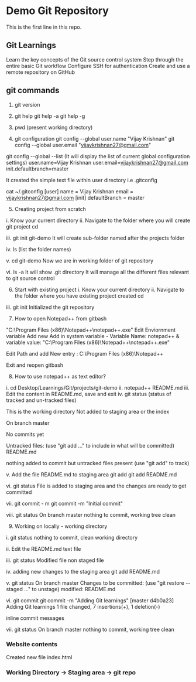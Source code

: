 # Demo Git Repository

This is the first line in this repo.

## Git Learnings
Learn the key concepts of the Git source control system
Step through the entire basic Git workflow
Configure SSH for authentication
Create and use a remote repository on GitHub

## git commands
1. git version
2. git help
   git help -a
   git help -g

3. pwd (present working directory)

4. git configuration
git config --global user.name "Vijay Krishnan"
git config --global user.email "vijaykrishnan27@gmail.com"

git config --global --list (It will display the list of current global configuration settings)
user.name=Vijay Krishnan
user.email=vijaykrishnan27@gmail.com
init.defaultbranch=master


It created the simple text file within user directory i.e .gitconfig

cat ~/.gitconfig
[user]
        name = Vijay Krishnan
        email = vijaykrishnan27@gmail.com
[init]
        defaultBranch = master

5. Creating project from scratch

i. Know your current directory <pwd>
ii. Navigate to the folder where you will create git project
cd <path to the directory>

iii. git init git-demo
It will create sub-folder named <git-demo> after the projects folder

iv. ls (list the folder names)

v. cd git-demo
Now we are in working folder of git repository

vi. ls -a
It will show .git directory
It will manage all the different files  relevant to git source control

6. Start with existing project
i. Know your current directory <pwd>
ii. Navigate to the folder where you have existing project created
cd <path to the directory>

iii. git init
Initialized the git repository

7. How to open Notepad++ from gitbash

"C:\Program Files (x86)\Notepad++\notepad++.exe"
Edit Enviornment variable
Add new
Add in system variable - Variable Name: notepad++ & variable value: "C:\Program Files (x86)\Notepad++\notepad++.exe"

Edit Path and add New entry : C:\Program Files (x86)\Notepad++

Exit and reopen gitbash

8. How to use notepad++ as text editor?

i. cd Desktop/Learnings/Git/projects/git-demo
ii. notepad++ README.md
iii. Edit the content in README.md, save and exit
iv. git status (status of tracked and un-tracked files)

This is the working directory
Not added to staging area or the index

On branch master

No commits yet

Untracked files:
  (use "git add <file>..." to include in what will be committed)
        README.md

nothing added to commit but untracked files present (use "git add" to track)



v. Add the file README.md to staging area
git add <fileName>
git add README.md

vi. git status
File is added to staging area and the changes are ready to get committed

vii. git commit - m <Message>
git commit -m "Initial commit"


viii. git status
On branch master
nothing to commit, working tree clean

9. Working on locally - working directory

i. git status
nothing to commit, clean working directory

ii. Edit the README.md text file

iii. git status
Modified file
non staged file

iv. adding new changes to the staging area
git add README.md

v.  git status
On branch master
Changes to be committed:
  (use "git restore --staged <file>..." to unstage)
        modified:   README.md

vi. git commit
git commit -m "Adding Git learnings"
[master d4b0a23] Adding Git learnings
 1 file changed, 7 insertions(+), 1 deletion(-)

inline commit messages

vii. git status
On branch master
nothing to commit, working tree clean

### Website contents
Created new file index.html

### Working Directory -> Staging area -> git repo
